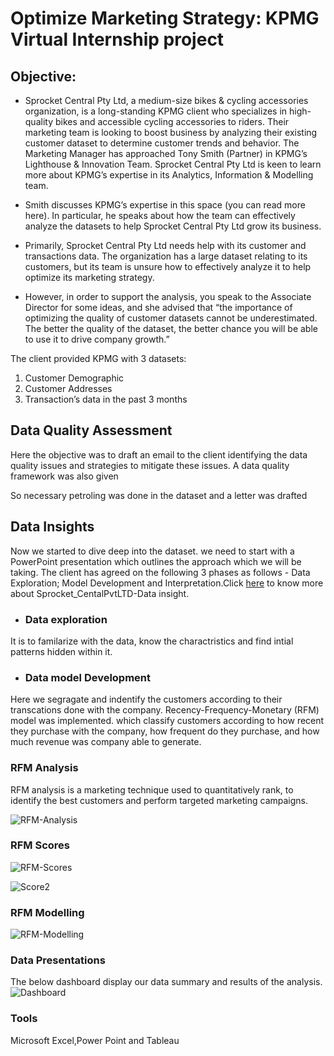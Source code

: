 # Optimize Marketing Strategy: KPMG Virtual Internship project

## Objective:
* Sprocket Central Pty Ltd, a medium-size bikes & cycling accessories organization, is a long-standing KPMG client who specializes in high-quality bikes and accessible cycling accessories to riders. Their marketing team is looking to boost business by analyzing their existing customer dataset to determine customer trends and behavior. The Marketing Manager has approached Tony Smith (Partner) in KPMG’s Lighthouse & Innovation Team. Sprocket Central Pty Ltd is keen to learn more about KPMG’s expertise in its Analytics, Information & Modelling team.

* Smith discusses KPMG’s expertise in this space (you can read more here). In particular, he speaks about how the team can effectively analyze the datasets to help Sprocket Central Pty Ltd grow its business.

* Primarily, Sprocket Central Pty Ltd needs help with its customer and transactions data. The organization has a large dataset relating to its customers, but its team is unsure how to effectively analyze it to help optimize its marketing strategy.

* However, in order to support the analysis, you speak to the Associate Director for some ideas, and she advised that “the importance of optimizing the quality of customer datasets cannot be underestimated. The better the quality of the dataset, the better chance you will be able to use it to drive company growth.”

The client provided KPMG with 3 datasets:

1. Customer Demographic
2. Customer Addresses
3. Transaction’s data in the past 3 months

## Data Quality Assessment
Here the objective was to draft an email to the client identifying the data quality issues and strategies to mitigate these issues. A data quality framework was also given

So necessary petroling was done in the dataset and a letter was drafted

## Data Insights
Now we started to dive deep into the dataset. we need to start with a PowerPoint presentation which outlines the approach which we will be taking. The client has agreed on the following 3 phases as follows - Data Exploration; Model Development and Interpretation.Click [here](https://view.officeapps.live.com/op/view.aspx?src=https%3A%2F%2Fraw.githubusercontent.com%2Faru20%2FOptimize-Marketing-Strategy%2Fmain%2FSprocket_CentalPvtLTD-Data%2520insight.pptx&wdOrigin=BROWSELINK) to know more about Sprocket_CentalPvtLTD-Data insight.

* ### Data exploration 
It is to familarize with the data, know the charactristics and find intial patterns hidden within it.

* ### Data model Development 
Here we segragate and indentify the customers according to their transcations done with the company. Recency-Frequency-Monetary (RFM) model was implemented. which classify customers according to how recent they purchase with the company, how frequent do they purchase, and how much revenue was company able to generate.
### RFM Analysis
RFM analysis is a marketing technique used to quantitatively rank, to identify the best customers and perform targeted marketing campaigns.

![RFM-Analysis](https://user-images.githubusercontent.com/73730336/156713190-405dee58-0b80-4e8e-8318-d856eaedf3f7.JPG)
### RFM Scores

![RFM-Scores](https://user-images.githubusercontent.com/73730336/156713227-65f1a2df-2f4c-44b7-8714-1158909f58f5.JPG)

![Score2](https://user-images.githubusercontent.com/73730336/156713238-1f5a2ab5-2625-4b5f-9ce1-f1b103706885.JPG)
### RFM Modelling

![RFM-Modelling](https://user-images.githubusercontent.com/73730336/156713279-580c79a7-cea0-4462-9290-7bf1cdd873f4.JPG)

### Data Presentations
The below dashboard display our data summary and results of the analysis. 
![Dashboard](https://user-images.githubusercontent.com/73730336/156713753-465f97d6-b094-4ab0-ab98-0f6e37295b13.JPG)
### Tools
Microsoft Excel,Power Point and Tableau
